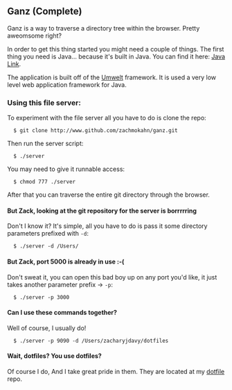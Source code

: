 ## Ganz (Complete)

Ganz is a way to traverse a directory tree within the browser. Pretty
aweomsome right?

In order to get this thing started you might need a couple of things. The first
thing you need is Java... because it's built in Java. You can find it here:
[Java
Link](http://www.oracle.com/technetwork/java/javase/downloads/jdk8-downloads-2133151.html).

The application is built off of the
[Umwelt](http://www.github.com/zachmokahn/umwelt) framework. It is used a very
low level web application framework for Java.

### Using this file server:
To experiment with the file server all you have to do is clone the repo:
```
  $ git clone http://www.github.com/zachmokahn/ganz.git
```

Then run the server script:
```
  $ ./server
```

You may need to give it runnable access:
```
  $ chmod 777 ./server
```

After that you can traverse the entire git directory through the browser.

#### But Zack, looking at the git repository for the server is borrrrring

Don't I know it? It's simple, all you have to do is pass it some directory
parameters prefixed with ``` -d ```:
```
  $ ./server -d /Users/
```

#### But Zack, port 5000 is already in use :-(
Don't sweat it, you can open this bad boy up on any port you'd like, it just
takes another parameter prefix -> ``` -p ```:
```
  $ ./server -p 3000
```


#### Can I use these commands together?
Well of course, I usually do!
```
  $ ./server -p 9090 -d /Users/zacharyjdavy/dotfiles
```

#### Wait, dotfiles? You use dotfiles?
Of course I do, And I take great pride in them. They are located at my
[dotfile](http://www.github.com/zachmokahn/dotfiles) repo.
